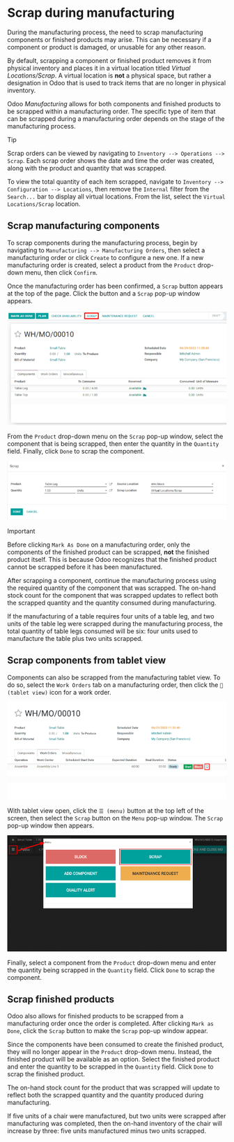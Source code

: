 # Scrap during manufacturing

During the manufacturing process, the need to scrap manufacturing
components or finished products may arise. This can be necessary if a
component or product is damaged, or unusable for any other reason.

By default, scrapping a component or finished product removes it from
physical inventory and places it in a virtual location titled *Virtual
Locations/Scrap*. A virtual location is **not** a physical space, but
rather a designation in Odoo that is used to track items that are no
longer in physical inventory.

Odoo *Manufacturing* allows for both components and finished products to
be scrapped within a manufacturing order. The specific type of item that
can be scrapped during a manufacturing order depends on the stage of the
manufacturing process.

> [!TIP]
> Scrap orders can be viewed by navigating to
> `Inventory --> Operations --> Scrap`. Each scrap order shows the date
> and time the order was created, along with the product and quantity
> that was scrapped.
>
> To view the total quantity of each item scrapped, navigate to
> `Inventory -->
> Configuration --> Locations`, then remove the `Internal` filter from
> the `Search...` bar to display all virtual locations. From the list,
> select the `Virtual Locations/Scrap` location.

## Scrap manufacturing components

To scrap components during the manufacturing process, begin by
navigating to `Manufacturing --> Manufacturing Orders`, then select a
manufacturing order or click `Create` to configure a new one. If a new
manufacturing order is created, select a product from the `Product`
drop-down menu, then click `Confirm`.

Once the manufacturing order has been confirmed, a `Scrap` button
appears at the top of the page. Click the button and a `Scrap` pop-up
window appears.

<img src="scrap_manufacturing/scrap-button.png" class="align-center"
alt="The scrap button on a manufacturing order." />

From the `Product` drop-down menu on the `Scrap` pop-up window, select
the component that is being scrapped, then enter the quantity in the
`Quantity` field. Finally, click `Done` to scrap the component.

<img src="scrap_manufacturing/scrap-pop-up.png" class="align-center"
alt="The Scrap pop-up window." />

> [!IMPORTANT]
> Before clicking `Mark As Done` on a manufacturing order, only the
> components of the finished product can be scrapped, **not** the
> finished product itself. This is because Odoo recognizes that the
> finished product cannot be scrapped before it has been manufactured.

After scrapping a component, continue the manufacturing process using
the required quantity of the component that was scrapped. The on-hand
stock count for the component that was scrapped updates to reflect both
the scrapped quantity and the quantity consumed during manufacturing.

<div class="example">

If the manufacturing of a table requires four units of a table leg, and
two units of the table leg were scrapped during the manufacturing
process, the total quantity of table legs consumed will be six: four
units used to manufacture the table plus two units scrapped.

</div>

## Scrap components from tablet view

Components can also be scrapped from the manufacturing tablet view. To
do so, select the `Work Orders` tab on a manufacturing order, then click
the `📱 (tablet view)` icon for a work order.

<img src="scrap_manufacturing/tablet-view-icon.png" class="align-center"
alt="The tablet view icon for a work order." />

With tablet view open, click the `☰ (menu)` button at the top left of
the screen, then select the `Scrap` button on the `Menu` pop-up window.
The `Scrap` pop-up window then appears.

<img src="scrap_manufacturing/tablet-scrap-button.png"
class="align-center"
alt="The Scrap button on the Menu pop-up window of the manufacturing tablet view." />

Finally, select a component from the `Product` drop-down menu and enter
the quantity being scrapped in the `Quantity` field. Click `Done` to
scrap the component.

## Scrap finished products

Odoo also allows for finished products to be scrapped from a
manufacturing order once the order is completed. After clicking
`Mark as Done`, click the `Scrap` button to make the `Scrap` pop-up
window appear.

Since the components have been consumed to create the finished product,
they will no longer appear in the `Product` drop-down menu. Instead, the
finished product will be available as an option. Select the finished
product and enter the quantity to be scrapped in the `Quantity` field.
Click `Done` to scrap the finished product.

The on-hand stock count for the product that was scrapped will update to
reflect both the scrapped quantity and the quantity produced during
manufacturing.

<div class="example">

If five units of a chair were manufactured, but two units were scrapped
after manufacturing was completed, then the on-hand inventory of the
chair will increase by three: five units manufactured minus two units
scrapped.

</div>

